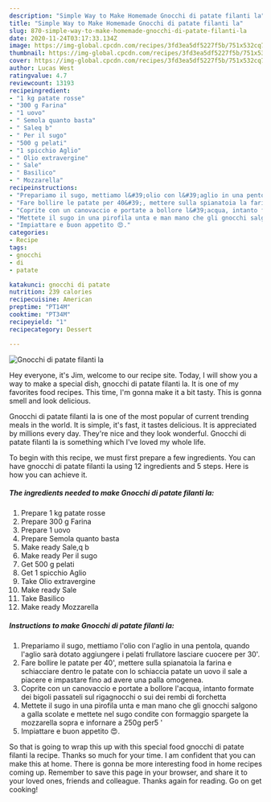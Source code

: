 ```yaml
---
description: "Simple Way to Make Homemade Gnocchi di patate filanti la"
title: "Simple Way to Make Homemade Gnocchi di patate filanti la"
slug: 870-simple-way-to-make-homemade-gnocchi-di-patate-filanti-la
date: 2020-11-24T03:17:33.134Z
image: https://img-global.cpcdn.com/recipes/3fd3ea5df5227f5b/751x532cq70/gnocchi-di-patate-filanti-la-recipe-main-photo.jpg
thumbnail: https://img-global.cpcdn.com/recipes/3fd3ea5df5227f5b/751x532cq70/gnocchi-di-patate-filanti-la-recipe-main-photo.jpg
cover: https://img-global.cpcdn.com/recipes/3fd3ea5df5227f5b/751x532cq70/gnocchi-di-patate-filanti-la-recipe-main-photo.jpg
author: Lucas West
ratingvalue: 4.7
reviewcount: 13193
recipeingredient:
- "1 kg patate rosse"
- "300 g Farina"
- "1 uovo"
- " Semola quanto basta"
- " Saleq b"
- " Per il sugo"
- "500 g pelati"
- "1 spicchio Aglio"
- " Olio extravergine"
- " Sale"
- " Basilico"
- " Mozzarella"
recipeinstructions:
- "Prepariamo il sugo, mettiamo l&#39;olio con l&#39;aglio in una pentola, quando l&#39;aglio sarà dotato aggiungere i pelati frullatore lasciare cuocere per 30&#39;."
- "Fare bollire le patate per 40&#39;, mettere sulla spianatoia la farina e schiacciare dentro le patate con lo schiaccia patate un uovo il sale a piacere e impastare fino ad avere una palla omogenea."
- "Coprite con un canovaccio e portate a bollore l&#39;acqua, intanto formate dei bigoli passateli sul rigagnocchi o sui dei rembi di forchetta"
- "Mettete il sugo in una pirofila unta e man mano che gli gnocchi salgono a galla scolate e mettete nel sugo condite con formaggio spargete la mozzarella sopra e infornare a 250g per5 &#39;"
- "Impiattare e buon appetito 😍."
categories:
- Recipe
tags:
- gnocchi
- di
- patate

katakunci: gnocchi di patate 
nutrition: 239 calories
recipecuisine: American
preptime: "PT14M"
cooktime: "PT34M"
recipeyield: "1"
recipecategory: Dessert

---
```



![Gnocchi di patate filanti la](https://img-global.cpcdn.com/recipes/3fd3ea5df5227f5b/751x532cq70/gnocchi-di-patate-filanti-la-recipe-main-photo.jpg)

Hey everyone, it's Jim, welcome to our recipe site. Today, I will show you a way to make a special dish, gnocchi di patate filanti la. It is one of my favorites food recipes. This time, I'm gonna make it a bit tasty. This is gonna smell and look delicious.



Gnocchi di patate filanti la is one of the most popular of current trending meals in the world. It is simple, it's fast, it tastes delicious. It is appreciated by millions every day. They're nice and they look wonderful. Gnocchi di patate filanti la is something which I've loved my whole life.


To begin with this recipe, we must first prepare a few ingredients. You can have gnocchi di patate filanti la using 12 ingredients and 5 steps. Here is how you can achieve it.

<!--inarticleads1-->

##### The ingredients needed to make Gnocchi di patate filanti la:

1. Prepare 1 kg patate rosse
1. Prepare 300 g Farina
1. Prepare 1 uovo
1. Prepare  Semola quanto basta
1. Make ready  Sale,q b
1. Make ready  Per il sugo
1. Get 500 g pelati
1. Get 1 spicchio Aglio
1. Take  Olio extravergine
1. Make ready  Sale
1. Take  Basilico
1. Make ready  Mozzarella




<!--inarticleads2-->

##### Instructions to make Gnocchi di patate filanti la:

1. Prepariamo il sugo, mettiamo l&#39;olio con l&#39;aglio in una pentola, quando l&#39;aglio sarà dotato aggiungere i pelati frullatore lasciare cuocere per 30&#39;.
1. Fare bollire le patate per 40&#39;, mettere sulla spianatoia la farina e schiacciare dentro le patate con lo schiaccia patate un uovo il sale a piacere e impastare fino ad avere una palla omogenea.
1. Coprite con un canovaccio e portate a bollore l&#39;acqua, intanto formate dei bigoli passateli sul rigagnocchi o sui dei rembi di forchetta
1. Mettete il sugo in una pirofila unta e man mano che gli gnocchi salgono a galla scolate e mettete nel sugo condite con formaggio spargete la mozzarella sopra e infornare a 250g per5 &#39;
1. Impiattare e buon appetito 😍.




So that is going to wrap this up with this special food gnocchi di patate filanti la recipe. Thanks so much for your time. I am confident that you can make this at home. There is gonna be more interesting food in home recipes coming up. Remember to save this page in your browser, and share it to your loved ones, friends and colleague. Thanks again for reading. Go on get cooking!

